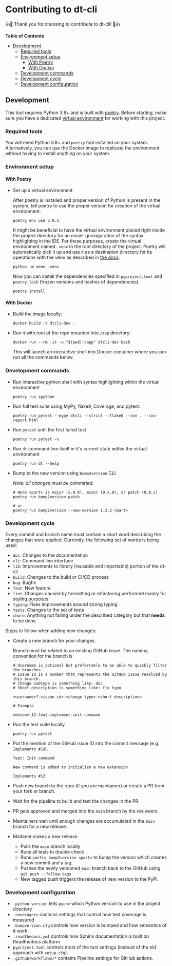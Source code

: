 # Contributing to dt-cli

👍🎉 Thank you for choosing to contribute to dt-cli! 🎉👍

**Table of Contents**

* [Development](#development)
  * [Required tools](#required-tools)
  * [Environment setup](#environment-setup)
    * [With Poetry](#with-poetry)
    * [With Docker](#with-docker)
  * [Development commands](#development-commands)
  * [Development cycle](#development-cycle)
  * [Development configuration](#development-configuration)

<a id="development"></a>

## Development

This tool requires Python 3.8+ and is built with [poetry](https://python-poetry.org/).
Before starting, make sure you have a dedicated [virtual environment](https://docs.python.org/3/library/venv.html)
for working with this project.

<a id="required-tools"></a>

### Required tools

You will need Python 3.8+ and `poetry` tool installed on your system.
Alternatively, you can use the Docker image to replicate the environment without having to install anything on your system.

<a id="environment-setup"></a>

### Environment setup

<a id="with-poetry"></a>

#### With Poetry

* Set up a virtual environment

  After poetry is installed and proper version of Python is present in the system,
  tell poetry to use the proper version for creation of the virtual environment.

  ```shell
  poetry env use 3.9.5
  ```

  It might be beneficial to have the virtual environment placed right inside the project directory for
  an easier gonviguration of the syntax highlighting in the IDE. For these purposes, create the virtual
  environment named `.venv` in the root directory of the project. Poetry will automatically pick it up
  and use it as a destination directory for its operations with the venv as described in
  [the docs](https://python-poetry.org/docs/configuration/#virtualenvsin-project).

  ```shell
  python -m venv .venv
  ```

  Now you can install the dependencies specified in `pyproject.toml` and `poetry.lock`
  (frozen versions and hashes of dependencies).

  ```shell
  poetry install
  ```

<a id="with-docker"></a>

#### With Docker

* Build the image locally:

  ```shell
  docker build -t dtcli-dev .
  ```

* Run it with root of the repo mounted into `/app` directory:

  ```shell
  docker run --rm -it -v "$(pwd):/app" dtcli-dev bash
  ```

  This will launch an interactive shell into Docker container where you can run all the commands below.

<a id="development-commands"></a>

### Development commands

* Run interactive python shell with syntax highlighting within the virtual environment

  ```shell
  poetry run ipython
  ```

* Run full test suite using MyPy, flake8, Coverage, and pytest:

  ```shell
  poetry run pytest --mypy dtcli --strict --flake8 --cov . --cov-report html
  ```

* Run `pytest` until the first failed test

  ```shell
  poetry run pytest -x
  ```

* Run `dt` command line itself in it's current state within the virtual environment

  ```shell
  poetry run dt --help
  ```

* Bump to the new version using `bump2version` CLI.

  *Note: all changes must be committed*.

  ```shell
  # Here <part> is major (x.0.0), minor (0.x.0), or patch (0.0.x)
  poetry run bump2version patch

  # or
  poetry run bump2version --new-version 1.2.3 <part>
  ```

<a id="development-cycle"></a>

### Development cycle

Every commit and branch name must contain a short word describing the changes that were applied.
Currently, the following set of words is being used:

* `doc`: Changes to the documentation
* `cli`: Command line interface
* `lib`: Improvements to library (reusable and importable) portion of the dt-cli
* `build`: Changes to the build or CI/CD process
* `bug`: Bugfix
* `feat`: New feature
* `lint`: Changes caused by formatting or refactoring performed mainly for styling purposes
* `typing`: Fixes improvements around strong typing
* `tests`: Changes to the set of tests
* `chore`: Anything not falling under the described category but that **needs** to be done

Steps to follow when adding new changes:
  
* Create a new branch for your changes.

  Branch must be related to an existing GitHub issue. The naming convention for the branch is

  ```shell
  # Username is optional but preferrable to be able to quickly filter the branches
  # Issue ID is a number that represents the GitHub issue resolved by this branch.
  # Change subtype is something like: doc
  # Short description is something like: fix typo

  <username>?-<issue id>-<change type>-<short description>

  # Example

  vduseev-12-feat-implement-init-command
  ```

* Run the test suite locally.

  ```shell
  poetry run pytest
  ```

* Put the mention of the GitHub issue ID into the commit message (e.g. `Implements #19`).

  ```text
  feat: Init command

  New command is added to initialize a new extension.

  Implements #12
  ```

* Push new branch to the repo (if you are maintainer) or create a PR from your fork or branch.
* Wait for the pipeline to build and test the changes in the PR.
* PR gets approved and merged into the `main` branch by the reviewers.
* Maintainers wait until enough changes are accumulated in the `main` branch for a new release.
* Maitaner makes a new release
  * Pulls the `main` branch locally
  * Runs all tests to double check
  * Runs `poetry bump2version <part>` to bump the version which creates a new commit and a tag.
  * Pushes the newly versioned `main` branch back to the GitHub using `git push --follow-tags`
  * New tagged push triggers the release of new version to the PyPI.

<a id="development-configuration"></a>

### Development configuration

* `.python-version` tells `pyenv` which Python version to use in the project directory
* `.coveragerc` contains settings that control how test coverage is measured
* `.bumpversion.cfg` controls how version is bumped and how semantics of it work
* `.readthedocs.yml` controls how Sphinx documentation is built on Readthedocs platform
* `pyproject.toml` controls most of the tool settings (instead of the old approach with `setup.cfg`).
* `.github/workflows/*` contains Pipeline settings for GitHub actions.
